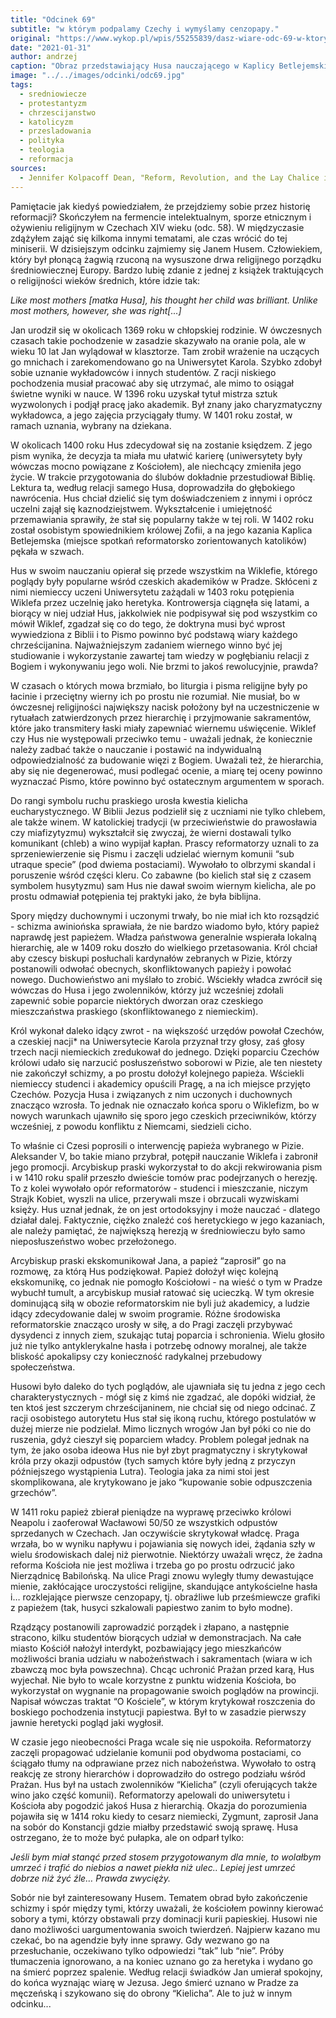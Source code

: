 ```yaml
---
title: "Odcinek 69"
subtitle: "w którym podpalamy Czechy i wymyślamy cenzopapy."
original: "https://www.wykop.pl/wpis/55255839/dasz-wiare-odc-69-w-ktorym-podpalamy-czechy-i-wymy/"
date: "2021-01-31"
author: andrzej
caption: "Obraz przedstawiający Husa nauczającego w Kaplicy Betlejemskiej."
image: "../../images/odcinki/odc69.jpg"
tags:
  - sredniowiecze
  - protestantyzm
  - chrzescijanstwo
  - katolicyzm
  - przesladowania
  - polityka
  - teologia
  - reformacja
sources:
  - Jennifer Kolpacoff Dean, "Reform, Revolution, and the Lay Chalice in Bohemia", w "A History of Medieval Heresy and Inquisition"
---
```


Pamiętacie jak kiedyś powiedziałem, że przejdziemy sobie przez historię reformacji? Skończyłem na fermencie intelektualnym, sporze etnicznym i ożywieniu religijnym w Czechach XIV wieku (odc. 58). W międzyczasie zdążyłem zająć się kilkoma innymi tematami, ale czas wrócić do tej miniserii. W dzisiejszym odcinku zajmiemy się Janem Husem. Człowiekiem, który był płonącą żagwią rzuconą na wysuszone drwa religijnego porządku średniowiecznej Europy. Bardzo lubię zdanie z jednej z książek traktujących o religijności wieków średnich, które idzie tak:

_Like most mothers [matka Husa], his thought her child was brilliant. Unlike most mothers, however, she was right[...]_

Jan urodził się w okolicach 1369 roku w chłopskiej rodzinie. W ówczesnych czasach takie pochodzenie w zasadzie skazywało na oranie pola, ale w wieku 10 lat Jan wylądował w klasztorze. Tam zrobił wrażenie na uczących go mnichach i zarekomendowano go na Uniwersytet Karola. Szybko zdobył sobie uznanie wykładowców i innych studentów. Z racji niskiego pochodzenia musiał pracować aby się utrzymać, ale mimo to osiągał świetne wyniki w nauce. W 1396 roku uzyskał tytuł mistrza sztuk wyzwolonych i podjął pracę jako akademik. Był znany jako charyzmatyczny wykładowca, a jego zajęcia przyciągały tłumy. W 1401 roku został, w ramach uznania, wybrany na dziekana.

W okolicach 1400 roku Hus zdecydował się na zostanie księdzem. Z jego pism wynika, że decyzja ta miała mu ułatwić karierę (uniwersytety były wówczas mocno powiązane z Kościołem), ale niechcący zmieniła jego życie. W trakcie przygotowania do ślubów dokładnie przestudiował Biblię. Lektura ta, według relacji samego Husa, doprowadziła do głębokiego nawrócenia. Hus chciał dzielić się tym doświadczeniem z innymi i oprócz uczelni zajął się kaznodziejstwem. Wykształcenie i umiejętność przemawiania sprawiły, że stał się popularny także w tej roli. W 1402 roku został osobistym spowiednikiem królowej Zofii, a na jego kazania Kaplica Betlejemska (miejsce spotkań reformatorsko zorientowanych katolików) pękała w szwach.

Hus w swoim nauczaniu opierał się przede wszystkim na Wiklefie, którego poglądy były popularne wśród czeskich akademików w Pradze. Skłóceni z nimi niemieccy uczeni Uniwersytetu zażądali w 1403 roku potępienia Wiklefa przez uczelnię jako heretyka. Kontrowersja ciągnęła się latami, a biorący w niej udział Hus, jakkolwiek nie podpisywał się pod wszystkim co mówił Wiklef, zgadzał się co do tego, że doktryna musi być wprost wywiedziona z Biblii i to Pismo powinno być podstawą wiary każdego chrześcijanina. Najważniejszym zadaniem wiernego winno być jej studiowanie i wykorzystanie zawartej tam wiedzy w pogłębianiu relacji z Bogiem i wykonywaniu jego woli. Nie brzmi to jakoś rewolucyjnie, prawda?

W czasach o których mowa brzmiało, bo liturgia i pisma religijne były po łacinie i przeciętny wierny ich po prostu nie rozumiał. Nie musiał, bo w ówczesnej religijności największy nacisk położony był na uczestniczenie w rytuałach zatwierdzonych przez hierarchię i przyjmowanie sakramentów, które jako transmitery łaski miały zapewniać wiernemu uświęcenie. Wiklef czy Hus nie występowali przeciwko temu - uważali jednak, że koniecznie należy zadbać także o nauczanie i postawić na indywidualną odpowiedzialność za budowanie więzi z Bogiem. Uważali też, że hierarchia, aby się nie degenerować, musi podlegać ocenie, a miarę tej oceny powinno wyznaczać Pismo, które powinno być ostatecznym argumentem w sporach.

Do rangi symbolu ruchu praskiego urosła kwestia kielicha eucharystycznego. W Biblii Jezus podzielił się z uczniami nie tylko chlebem, ale także winem. W katolickiej tradycji (w przeciwieństwie do prawosławia czy miafizytyzmu) wykształcił się zwyczaj, że wierni dostawali tylko komunikant (chleb) a wino wypijał kapłan. Prascy reformatorzy uznali to za sprzeniewierzenie się Pismu i zaczęli udzielać wiernym komunii “sub utraque specie” (pod dwiema postaciami). Wywołało to olbrzymi skandal i poruszenie wśród części kleru. Co zabawne (bo kielich stał się z czasem symbolem husytyzmu) sam Hus nie dawał swoim wiernym kielicha, ale po prostu odmawiał potępienia tej praktyki jako, że była biblijna.

Spory między duchownymi i uczonymi trwały, bo nie miał ich kto rozsądzić - schizma awiniońska sprawiała, że nie bardzo wiadomo było, który papież naprawdę jest papieżem. Władza państwowa generalnie wspierała lokalną hierarchię, ale w 1409 roku doszło do wielkiego przetasowania. Król chciał aby czescy biskupi posłuchali kardynałów zebranych w Pizie, którzy postanowili odwołać obecnych, skonfliktowanych papieży i powołać nowego. Duchowieństwo ani myślało to zrobić. Wściekły władca zwrócił się wówczas do Husa i jego zwolenników, którzy już wcześniej zdołali zapewnić sobie poparcie niektórych dworzan oraz czeskiego mieszczaństwa praskiego (skonfliktowanego z niemieckim).

Król wykonał daleko idący zwrot - na większość urzędów powołał Czechów, a czeskiej nacji\* na Uniwersytecie Karola przyznał trzy głosy, zaś głosy trzech nacji niemieckich zredukował do jednego. Dzięki poparciu Czechów królowi udało się narzucić posłuszeństwo soborowi w Pizie, ale ten niestety nie zakończył schizmy, a po prostu dołożył kolejnego papieża. Wściekli niemieccy studenci i akademicy opuścili Pragę, a na ich miejsce przyjęto Czechów. Pozycja Husa i związanych z nim uczonych i duchownych znacząco wzrosła. To jednak nie oznaczało końca sporu o Wiklefizm, bo w nowych warunkach ujawniło się sporo jego czeskich przeciwników, którzy wcześniej, z powodu konfliktu z Niemcami, siedzieli cicho.

To właśnie ci Czesi poprosili o interwencję papieża wybranego w Pizie. Aleksander V, bo takie miano przybrał, potępił nauczanie Wiklefa i zabronił jego promocji. Arcybiskup praski wykorzystał to do akcji rekwirowania pism i w 1410 roku spalił przeszło dwieście tomów prac podejrzanych o herezję. To z kolei wywołało opór reformatorów - studenci i mieszczanie, niczym Strajk Kobiet, wyszli na ulice, przerywali msze i obrzucali wyzwiskami księży. Hus uznał jednak, że on jest ortodoksyjny i może nauczać - dlatego działał dalej. Faktycznie, ciężko znaleźć coś heretyckiego w jego kazaniach, ale należy pamiętać, że największą herezją w średniowieczu było samo nieposłuszeństwo wobec przełożonego.

Arcybiskup praski ekskomunikował Jana, a papież “zaprosił” go na rozmowę, za którą Hus podziękował. Papież dołożył więc kolejną ekskomunikę, co jednak nie pomogło Kościołowi - na wieść o tym w Pradze wybuchł tumult, a arcybiskup musiał ratować się ucieczką. W tym okresie dominującą siłą w obozie reformatorskim nie byli już akademicy, a ludzie idący zdecydowanie dalej w swoim programie. Różne środowiska reformatorskie znacząco urosły w siłę, a do Pragi zaczęli przybywać dysydenci z innych ziem, szukając tutaj poparcia i schronienia. Wielu głosiło już nie tylko antyklerykalne hasła i potrzebę odnowy moralnej, ale także bliskość apokalipsy czy konieczność radykalnej przebudowy społeczeństwa.

Husowi było daleko do tych poglądów, ale ujawniała się tu jedna z jego cech charakterystycznych - mógł się z kimś nie zgadzać, ale dopóki widział, że ten ktoś jest szczerym chrześcijaninem, nie chciał się od niego odcinać. Z racji osobistego autorytetu Hus stał się ikoną ruchu, którego postulatów w dużej mierze nie podzielał. Mimo licznych wrogów Jan był póki co nie do ruszenia, gdyż cieszył się poparciem władcy. Problem polegał jednak na tym, że jako osoba ideowa Hus nie był zbyt pragmatyczny i skrytykował króla przy okazji odpustów (tych samych które były jedną z przyczyn późniejszego wystąpienia Lutra). Teologia jaka za nimi stoi jest skomplikowana, ale krytykowano je jako “kupowanie sobie odpuszczenia grzechów”.

W 1411 roku papież zbierał pieniądze na wyprawę przeciwko królowi Neapolu i zaoferował Wacławowi 50/50 ze wszystkich odpustów sprzedanych w Czechach. Jan oczywiście skrytykował władcę. Praga wrzała, bo w wyniku napływu i pojawiania się nowych idei, żądania szły w wielu środowiskach dalej niż pierwotnie. Niektórzy uważali wręcz, że żadna reforma Kościoła nie jest możliwa i trzeba go po prostu odrzucić jako Nierządnicę Babilońską. Na ulice Pragi znowu wyległy tłumy dewastujące mienie, zakłócające uroczystości religijne, skandujące antykościelne hasła i… rozklejające pierwsze cenzopapy, tj. obraźliwe lub prześmiewcze grafiki z papieżem (tak, husyci szkalowali papiestwo zanim to było modne).

Rządzący postanowili zaprowadzić porządek i złapano, a następnie stracono, kilku studentów biorących udział w demonstracjach. Na całe miasto Kościół nałożył interdykt, pozbawiający jego mieszkańców możliwości brania udziału w nabożeństwach i sakramentach (wiara w ich zbawczą moc była powszechna). Chcąc uchronić Prażan przed karą, Hus wyjechał. Nie było to wcale korzystne z punktu widzenia Kościoła, bo wykorzystał on wygnanie na propagowanie swoich poglądów na prowincji. Napisał wówczas traktat “O Kościele”, w którym krytykował roszczenia do boskiego pochodzenia instytucji papiestwa. Był to w zasadzie pierwszy jawnie heretycki pogląd jaki wygłosił.

W czasie jego nieobecności Praga wcale się nie uspokoiła. Reformatorzy zaczęli propagować udzielanie komunii pod obydwoma postaciami, co ściągało tłumy na odprawiane przez nich nabożeństwa. Wywołało to ostrą reakcję ze strony hierarchów i doprowadziło do ostrego podziału wśród Prażan. Hus był na ustach zwolenników “Kielicha” (czyli oferujących także wino jako część komunii). Reformatorzy apelowali do uniwersytetu i Kościoła aby pogodzić jakoś Husa z hierarchią. Okazja do porozumienia pojawiła się w 1414 roku kiedy to cesarz niemiecki, Zygmunt, zaprosił Jana na sobór do Konstancji gdzie miałby przedstawić swoją sprawę. Husa ostrzegano, że to może być pułapka, ale on odparł tylko:

_Jeśli bym miał stanąć przed stosem przygotowanym dla mnie, to wolałbym umrzeć i trafić do niebios a nawet piekła niż ulec.. Lepiej jest umrzeć dobrze niż żyć źle… Prawda zwycięży._

Sobór nie był zainteresowany Husem. Tematem obrad było zakończenie schizmy i spór między tymi, którzy uważali, że kościołem powinny kierować sobory a tymi, którzy obstawali przy dominacji kurii papieskiej. Husowi nie dano możliwości uargumentowania swoich twierdzeń. Najpierw kazano mu czekać, bo na agendzie były inne sprawy. Gdy wezwano go na przesłuchanie, oczekiwano tylko odpowiedzi “tak” lub “nie”. Próby tłumaczenia ignorowano, a na koniec uznano go za heretyka i wydano go na śmierć poprzez spalenie. Według relacji świadków Jan umierał spokojny, do końca wyznając wiarę w Jezusa. Jego śmierć uznano w Pradze za męczeńską i szykowano się do obrony “Kielicha”. Ale to już w innym odcinku...

